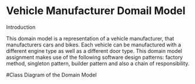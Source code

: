 # Vehicle Manufacturer Domail Model

Introduction

This domain model is a representation of a vehicle manufacturer, that manufacturers
cars and bikes. Each vehicle can be manufactured with a different engine type as well
as a different door type. This domain model assignment makes use of the following
software design patterns: factory method, singleton pattern, builder pattern and also 
a chain of responsibility.

#Class Diagram of the Domain Model


